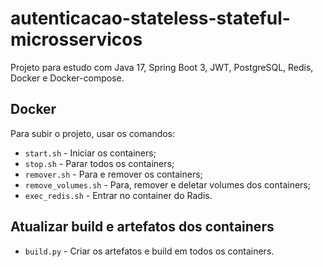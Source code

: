 # autenticacao-stateless-stateful-microsservicos

Projeto para estudo com Java 17, Spring Boot 3, JWT, PostgreSQL, Redis, Docker e Docker-compose.

## Docker

Para subir o projeto, usar os comandos:

- `start.sh` - Iniciar os containers;
- `stop.sh` - Parar todos os containers;
- `remover.sh` - Para e remover os containers;
- `remove_volumes.sh` - Para, remover e deletar volumes dos containers;
- `exec_redis.sh` - Entrar no container do Radis.

## Atualizar build e artefatos dos containers

- `build.py` - Criar os artefatos e build em todos os containers.
